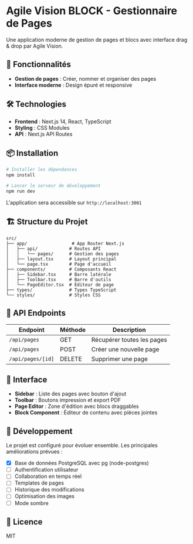 # Agile Vision BLOCK - Gestionnaire de Pages

Une application moderne de gestion de pages et blocs avec interface drag & drop par Agile Vision.

## 🚀 Fonctionnalités

- **Gestion de pages** : Créer, nommer et organiser des pages
- **Interface moderne** : Design épuré et responsive

## 🛠️ Technologies

- **Frontend** : Next.js 14, React, TypeScript
- **Styling** : CSS Modules
- **API** : Next.js API Routes

## 📦 Installation

```bash
# Installer les dépendances
npm install

# Lancer le serveur de développement
npm run dev
```

L'application sera accessible sur `http://localhost:3001`

## 🏗️ Structure du Projet

```
src/
├── app/                 # App Router Next.js
│   ├── api/            # Routes API
│   │   └── pages/      # Gestion des pages
│   ├── layout.tsx      # Layout principal
│   └── page.tsx        # Page d'accueil
├── components/         # Composants React
│   ├── Sidebar.tsx     # Barre latérale
│   ├── Toolbar.tsx     # Barre d'outils
│   └── PageEditor.tsx  # Éditeur de page
├── types/              # Types TypeScript
└── styles/             # Styles CSS
```

## 🔌 API Endpoints

| Endpoint | Méthode | Description |
|----------|---------|-------------|
| `/api/pages` | GET | Récupérer toutes les pages |
| `/api/pages` | POST | Créer une nouvelle page |
| `/api/pages/[id]` | DELETE | Supprimer une page |

## 🎨 Interface

- **Sidebar** : Liste des pages avec bouton d'ajout
- **Toolbar** : Boutons impression et export PDF
- **Page Editor** : Zone d'édition avec blocs draggables
- **Block Component** : Éditeur de contenu avec pièces jointes

## 🚧 Développement

Le projet est configuré pour évoluer ensemble. Les principales améliorations prévues :

- [x] Base de données PostgreSQL avec pg (node-postgres)
- [ ] Authentification utilisateur
- [ ] Collaboration en temps réel
- [ ] Templates de pages
- [ ] Historique des modifications
- [ ] Optimisation des images
- [ ] Mode sombre

## 📝 Licence

MIT 
